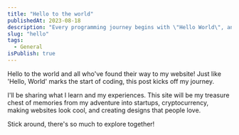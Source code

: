 ```yaml
---
title: "Hello to the world"
publishedAt: 2023-08-18
description: "Every programming journey begins with \"Hello World\", and the same holds true for launching a website."
slug: "hello"
tags:
  - General
isPublish: true
---
```


Hello to the world and all who've found their way to my website! Just like 'Hello, World' marks the start of coding, this post kicks off my journey. 

I'll be sharing what I learn and my experiences. This site will be my treasure chest of memories from my adventure into startups, cryptocurrency, making websites look cool, and creating designs that people love. 

Stick around, there's so much to explore together!
